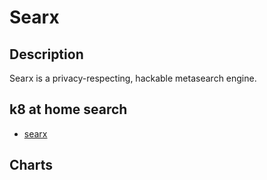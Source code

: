 # Searx

## Description

Searx is a privacy-respecting, hackable metasearch engine.

## k8 at home search

- [searx](https://nanne.dev/k8s-at-home-search/#/searx)

## Charts


